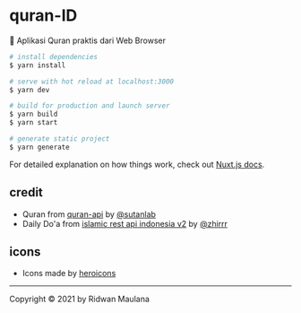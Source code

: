 # quran-ID

📖 Aplikasi Quran praktis dari Web Browser 

```bash
# install dependencies
$ yarn install

# serve with hot reload at localhost:3000
$ yarn dev

# build for production and launch server
$ yarn build
$ yarn start

# generate static project
$ yarn generate
```

For detailed explanation on how things work, check out [Nuxt.js docs](https://nuxtjs.org).

## credit

-   Quran from [quran-api](https://github.com/sutanlab/quran-api) by [@sutanlab](https://github.com/sutanlab)
-   Daily Do'a from [islamic rest api indonesia v2](https://github.com/Zhirrr/islamic-rest-api-indonesian-v2) by [@zhirrr](https://github.com/Zhirrr)

## icons

-   Icons made by [heroicons](https://heroicons.com/)

* * *

Copyright © 2021 by Ridwan Maulana